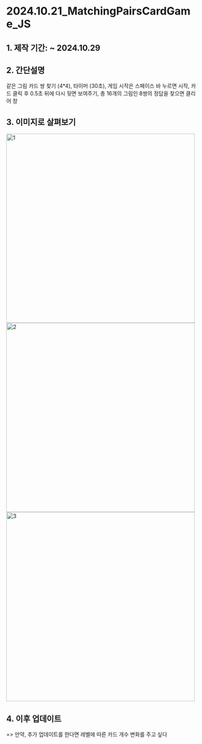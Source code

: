 # 2024.10.21_MatchingPairsCardGame_JS

## 1. 제작 기간: ~ 2024.10.29 
## 2. 간단설명
같은 그림 카드 쌍 찾기 (4*4),
타이머 (30초),
게임 시작은 스페이스 바 누르면 시작,
카드 클릭 후 0.5초 뒤에 다시 뒷면 보여주기,
총 16개의 그림인 8쌍의 정답을 찾으면 클리어 창
## 3. 이미지로 살펴보기
<img width="500" height="500" alt="1" src="https://github.com/user-attachments/assets/68804113-963b-4334-b892-109406f57913">
<img width="500" height="500" alt="2" src="https://github.com/user-attachments/assets/2a14d94d-36a6-4144-99e8-c259e79af7c0">
<img width="500" height="500" alt="3" src="https://github.com/user-attachments/assets/cd9e993d-56af-4aa8-9f8e-fba5d8258ef5">

## 4. 이후 업데이트
=> 만약, 추가 업데이트를 한다면
레벨에 따른 카드 개수 변화를 주고 싶다

